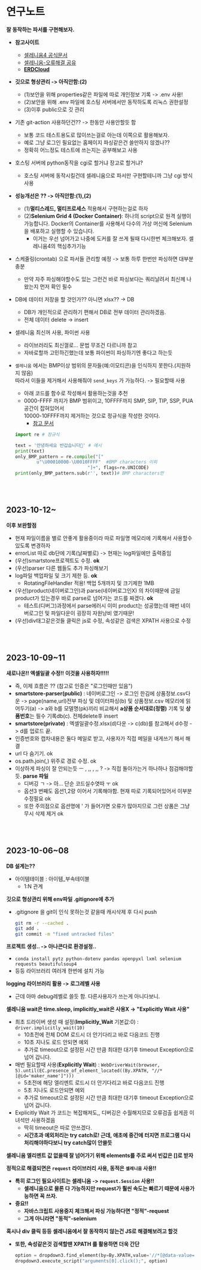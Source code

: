# 연구노트

**잘 동작하는 파서를 구현해보자.**

* **참고사이트**
  
  * [셀레니움4 공식문서](https://www.selenium.dev/documentation/webdriver/browsers/chrome/)
  * [셀레니움-오류해결 공유](https://cat-minzzi.tistory.com/28)
  * **[ERDCloud](https://www.erdcloud.com/d/N8nnR7nSiPHhx4BpL)**
  
* **깃으로 형상관리 -> 아직안함:(2)**
  
  * (1)보안을 위해 properties같은 파일에 따로 개인정보 기록 -> .env 사용!
  * (2)보안을 위해 .env 파일에 호스팅 서버에서만 동작하도록 리눅스 권한설정
  * (3)이후 public으로 깃 관리
  
* 기존 git-action 사용하던건?? -> 한동안 사용안할듯 함
  * 보통 코드 테스트용도로 많이쓰는걸로 아는데 이쪽으로 활용해보자.
  * 예로 그냥 로그인 필요없는 홈페이지 파싱같은건 쓸만하지 않겠나??
  * 정확히 어느정도 테스트에 쓰는지는 공부해보고 사용
  
* 호스팅 서버에 python동작을 cgi로 할거냐 장고로 할거냐?
  
  * 호스팅 서버에 동작시킬건데 셀레니움으로 파서만 구현할테니까 그냥 cgi 방식사용
  
* **성능개선은 ?? -> 아직안함:(1),(2)**
  
  * (1)**멀티스레드, 멀티프로세스** 적용해서 구현하는걸로 하자
  * (2)**Selenium Grid 4 (Docker Container)**: 하나의 script으로 원격 실행이 가능합니다. Docker의 Container를 사용해서 다수의 가상 머신에 Selenium을 배포하고 실행할 수 있습니다. 
    * 이거는 우선 넘어가고 나중에 도커를 잘 쓰게 될때 다시한번 체크해보자. 셀레니움4의 핵심추가기능
  
* 스케줄링(crontab) 으로 파서들 관리할 예정 -> 보통 하루 한번만 파싱하면 대부분 충분
  * 만약 자주 파싱해야할수도 있는 그런건 바로 파싱보다는 쿼리날려서 최신께 나왔는지 먼저 확인 필수
  
* DB에 데이터 저장을 할 것인가?? 아니면 xlsx?? -> DB
  
  * DB가 개인적으로 관리하기 편해서 DB로 전부 데이터 관리하겠음.
  * 전체 데이터 delete -> insert
  
* 셀레니움 최신꺼 사용, 파이썬 사용

  * 라이브러리도 최신껄로... 문법 무조건 다르니까 참고
  * 자바로할까 고민하긴했는데 보통 파이썬이 파싱하기엔 좋다고 하는듯
  
* `셀레니움` 에서는 BMP이상 범위의 문자들(예:이모티콘)을 인식하지 못한다.(지원하지 않음)  
  따라서 이들을 제거해서 사용해줘야 `send_keys` 가 가능하다. -> 필요할때 사용
  
  * 아래 코드를 함수로 작성해서 활용하는것을 추천
  * 0000-FFFF 까지가 BMP 범위이고, 10FFFF까지 SMP, SIP, TIP, SSP, PUA 공간이 잡혀있어서  
    10000-10FFFF까지 제거하는 것으로 정규식을 작성한 것이다.
    * [참고 문서](https://studyprogram.tistory.com/1)
  
  ```python
  import re # 정규식
  
  text = '안녕하세요 반갑습니다🐶' # 예시
  print(text) 
  only_BMP_pattern = re.compile("["
          u"\U00010000-\U0010FFFF"  #BMP characters 이외
                             "]+", flags=re.UNICODE)
  print(only_BMP_pattern.sub(r'', text))# BMP characters만
  ```
  

<br><br>

## 2023-10-12~

**이후 보완할점**

* 현재 파일이름을 별로 안좋게 활용중이라 따로 파일명 메모리에 기록해서 사용할수있도록 변경하자
* errorList 따로 db단에 기록(날짜별로) -> 현재는 log파일에만 출력중임
* (우선)smartstore프로젝트도 수정. **ok**
* (우선)parser 다른 웹들도 추가 파싱해보기
* log파일 백업파일 및 크기 제한 등. **ok**
  * RotatingFileHandler 적용! 백업 5개까지 및 크기제한 1MB
* (우선)product(네이버로그인)과 parse(네이버로그인X) 의 차이때문에 금일 product가 있는경우 바로 parse로 넘어가는 코드를 짜겠다. **ok**
  * 테스트(디버그)과정에서 parse에러시 이미 product는 성공했는데 매번 네이버로그인 및 파일다운이 굉장히 자원낭비 였기때문!
* (우선)div태그같은것들 클릭은 js로 수정, 속성같은 검색은 XPATH 사용으로 수정

<br><br>

## 2023-10-09~11

**새로나온!! 엑셀일괄 수정!! 이것을 사용하자!!!!!**

* 즉, 이제 흐름은 ?? (참고로 인증은 "로그인때만 있음")
* **smartstore-parser(public)** : 네이버로그인 -> 로그인 한김에 상품정보.csv다운 -> page(name,url)전부 파싱 및 데이터파싱(b) 및 상품정보.csv 메모리에 읽어두기(a) ->  a와 b를 모델명(pk)끼리 비교해서 **a상품 순서대로(정렬)** 기록 및 **상품번호**는 필수 기록db(c). 전체delete후 insert
* **smartstore(private)** : 엑셀일괄수정.xlsx(d)다운 -> c(db)를 참고해서 d수정 -> d를 업로드 끝.
* 인증번호와 캡차내용은 둘다 메일로 받고, 사용자가 직접 메일을 내게쓰기 해서 해결
* url 다 숨기기. ok
* os.path.join(,) 위주로 경로 수정. ok
* 이상하게 파싱이 잘 안되는듯  ㅡ , ,, , ,, ? -> 직접 돌아가는거 하나하나 점검해야할듯. **parse 파일**
  * 디버깅 ㄱ -> 아... 단순 코드실수엿따 ㅜ ok
  * 옵션3 번째도 옵션1,2랑 이어서 기록해야함. 현재 따로 기록되어있어서 이부분 수정필요 ok
  * 또한 주의점으로 옵션명에 ' 가 들어가면 오류가 많아지므로 그런 상품은 그냥 무시 삭제 제거 ok

<br><br>

## 2023-10-06~08

**DB 설계는??**

* 아이템테이블 : 아이템_부속테이블 
  * 1:N 관계


**깃으로 형상관리 위해 env파일 .gitignore에 추가**

* .gitignore 을 git이 인식 못하는것 같을때 캐시삭제 후 다시 push

  ```bash
  git rm -r --cached .
  git add .
  git commit -m "fixed untracked files"
  ```

**프로젝트 생성.. -> 아나콘다로 환경설정..**

* `conda install pytz python-dotenv pandas openpyxl lxml selenium requests beautifulsoup4`
* 등등 라이브러리 여러개 한번에 설치 가능

**logging 라이브러리 활용 -> 로그레벨 사용**

* 근데 아마 debug레벨로 쓸듯 함. 다른사용자가 쓰는게 아니다보니.

**셀레니움 wait은 time.sleep, implicitly_wait은 사용X -> "Explicitly Wait 사용"**

* 최초 드라이버 생성 때 설정(**Implicitly_Wait** 기본값:0) : `driver.implicitly_wait(10)`
  * 10초전에 전체 DOM 로드시 더 안기다리고 바로 다음코드 진행
  * 10초 지나도 로드 안되면 예외
  * 추가로 timeout으로 설정된 시간 만큼 최대한 대기후 timeout Exception으로 넘어 갑니다.
* 매번 필요할때 사용(**Explicitly Wait**) : `WebDriverWait(browser, 5).until(EC.presence_of_element_located((By.XPATH, "//*[@id='maker_name']")))`
  * 5초전에 해당 엘리멘트 로드시 더 안기다리고 바로 다음코드 진행
  * 5초 지나도 로드안되면 예외
  * 추가로 timeout으로 설정된 시간 만큼 최대한 대기후 timeout Exception으로 넘어 갑니다.
* Explicitly Wait 가 코드는 복잡해져도,, 디버깅은 수월해지므로 오류검출 쉽게끔 이녀석만 사용하겠음
  * 딱히 timeout은 따로 안쓰겠다.
  * **시간초과 예외처리는 try catch로! 근데, 애초에 중간에 터지면 프로그램 다시 처리해야하다보니 try catch많이 안쓸듯** 

**셀레니움 엘리멘트 값 없을때 잘 넘어가기 위해 elements를 주로 써서 빈값은 []로 받자**

**정적으로 해결되면은 `request` 라이브러리 사용, 동적은 `셀레니움` 사용!!**

* **특히 로그인 필요사이트는 셀레니움 -> `request.Session` 사용!!**
  * **셀레니움으로 물론 다 가능하지만 request가 훨씬 속도는 빠르기 때문에 사용가능하면 꼭 쓰자.**
* **중요!!**
  * **자바스크립트 사용중지 체크해서 파싱 가능하다면 "정적"-request**
  * **그게 아니라면 "동적"-selenium**

**혹시나 div 클릭 등등 셀레니움에서 잘 동작하지 않는건 JS로 해결해보려고 할것**

* **또한, 속성같은것 검색할땐 XPATH 를 활용하면 더욱 간단**

  ```python
  option = dropdown3.find_element(by=By.XPATH,value='//*[@data-value="EDIT_FORM_DOWNLOAD"]')
  dropdown3.execute_script("arguments[0].click();", option)
  ```

